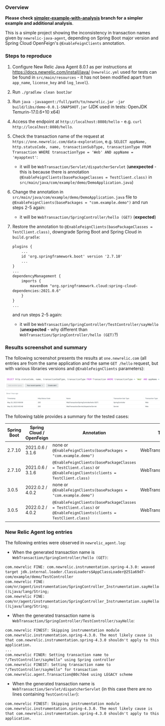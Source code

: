 ### Overview

**Please check [simpler-example-with-analysis](https://github.com/mgr32/newrelic-spring-cloud-openfeign-issue/tree/simpler-example-with-analysis) branch for a simpler example and additional analysis**.

This is a simple project showing the inconsistency in transaction names given by `newrelic-java-agent`, depending on
Spring Boot major version and Spring Cloud OpenFeign's `@EnableFeignClients` annotation.


### Steps to reproduce

1. Configure New Relic Java Agent 8.0.1 as per instructions at https://docs.newrelic.com/install/java/ (`newrelic.yml` used
   for tests can be found in `src/main/resources` - it has not been modified apart from `app_name`, `license_key`
   and `log_level`).
2. Run `./gradlew clean bootJar`
3. Run `java -javaagent:/full/path/to/newrelic.jar -jar build/libs/demo-0.0.1-SNAPSHOT.jar` (JDK used in tests: OpenJDK Temurin-17.0.6+10 x64)
4. Access the endpoint at `http://localhost:8080/hello` - e.g. `curl http://localhost:8080/hello`.
5. Check the transaction name of the request at `https://one.newrelic.com/data-exploration`,
   e.g. `SELECT appName, http.statusCode, name, transactionSubType, transactionType FROM Transaction WHERE transactionType = 'Web' AND appName = 'myapptest'`:
    * it will be `WebTransaction/Servlet/dispatcherServlet` (**unexpected** - this is because there is
      annotation `@EnableFeignClients(basePackageClasses = TestClient.class)`
      in `src/main/java/com/example/demo/DemoApplication.java`)

6. Change the annotation in `src/main/java/com/example/demo/DemoApplication.java` file
   to `@EnableFeignClients(basePackages = "com.example.demo")` and run steps 2-5 again:
    * it will be `WebTransaction/SpringController/hello (GET)` (**expected**)

7. Restore the annotation to `@EnableFeignClients(basePackageClasses = TestClient.class)`, downgrade Spring Boot and Spring Cloud in `build.gradle`:
    ```
    plugins {
        ...
        id 'org.springframework.boot' version '2.7.10'
        ...
    }
    ...
    dependencyManagement {
        imports {
            mavenBom "org.springframework.cloud:spring-cloud-dependencies:2021.0.6"
        }
    }
    ...
    ```
   and run steps 2-5 again:
    * it will be `WebTransaction/SpringController/TestController/sayHello` (**unexpected** - why different
      than `WebTransaction/SpringController/hello (GET)`?)

### Results screenshot and summary

The following screenshot presents the results at `one.newrelic.com` (all entries are from the same application and the
same `GET /hello` request, but with various libraries versions and `@EnableFeignClients` parameters):

![NewRelic events](newrelic-events.png)

The following table provides a summary for the tested cases:

| Spring Boot | Spring Cloud / OpenFeign |  Annotation                                                                                                        | Transaction name at one.newrelic.com                    | Expected? |
|-------------|-------------------------------|-------------------------------------------------------------------------------------------------------------------|---------------------------------------------------------|---------|
| 2.7.10      | 2021.0.6 / 3.1.6     | none or `@EnableFeignClients(basePackages = "com.example.demo")`                                                  | WebTransaction/SpringController/hello (GET)             | :heavy_check_mark: Y |
| 2.7.10      | 2021.0.6 / 3.1.6     | `@EnableFeignClients(basePackageClasses = TestClient.class)` or `@EnableFeignClients(clients = TestClient.class)` | WebTransaction/SpringController/TestController/sayHello | :warning: N (not sure why changed?) |
| 3.0.5       | 2022.0.2 / 4.0.2     | none or `@EnableFeignClients(basePackages = "com.example.demo")`                                                  | WebTransaction/SpringController/hello (GET)             | :heavy_check_mark: Y |
| 3.0.5       | 2022.0.2 / 4.0.2     | `@EnableFeignClients(basePackageClasses = TestClient.class)` or `@EnableFeignClients(clients = TestClient.class)` | WebTransaction/Servlet/dispatcherServlet                | :x: N (does not have required information) |

### New Relic Agent log entries

The following entries were observed in `newrelic_agent.log`:

* When the generated transaction name is `WebTransaction/SpringController/hello (GET)`:

```
com.newrelic FINE: com.newrelic.instrumentation.spring-4.3.0: weaved target jdk.internal.loader.ClassLoaders$AppClassLoader@251a69d7-com/example/demo/TestController
com.newrelic FINE: 	com/nr/agent/instrumentation/SpringController_Instrumentation.sayHello:()Ljava/lang/String;
com.newrelic FINE: 	com/nr/agent/instrumentation/SpringController_Instrumentation.sayHello:()Ljava/lang/String;
```

* When the generated transaction name is `WebTransaction/SpringController/TestController/sayHello`:

```
com.newrelic FINEST: Skipping instrumentation module com.newrelic.instrumentation.spring-4.3.0. The most likely cause is that com.newrelic.instrumentation.spring-4.3.0 shouldn't apply to this application.
...
com.newrelic FINER: Setting transaction name to "/TestController/sayHello" using Spring controller
com.newrelic FINEST: Setting transaction name to "/TestController/sayHello" for transaction com.newrelic.agent.Transaction@80c7de4 using LEGACY scheme
```

* When the generated transaction name is `WebTransaction/Servlet/dispatcherServlet` (in this case there are no lines
  containing `TestController`):

```
com.newrelic FINEST: Skipping instrumentation module com.newrelic.instrumentation.spring-4.3.0. The most likely cause is that com.newrelic.instrumentation.spring-4.3.0 shouldn't apply to this application.
```